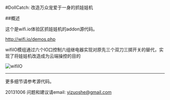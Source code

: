 ﻿#DollCatch: 改造万众宠爱于一身的抓娃娃机


##概述

这个是wifi.io体验区抓娃娃机的addon源代码。

http://wifi.io/demos.php

wifiIO模组通过六个IO口控制六组继电器实现对原先三个双刀三掷开关的替代，实现了将娃娃机改造成为云端操控的目的

![wifiIO](../../addons_img/dollcatch_pic_stroy_small.jpg)

****

更多细节请参考源代码。

20131006
问题和建议请email: yizuoshe@gmail.com 

